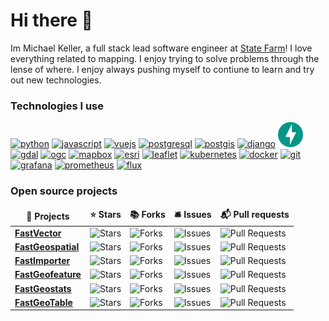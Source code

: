 <h1> Hi there 👋 </h1>

<p>Im Michael Keller, a full stack lead software engineer at <a href="https://www.statefarm.com/">State Farm</a>! I love everything related to mapping. I enjoy trying to solve problems through the lense of where. I enjoy always pushing myself to contiune to learn and try out new technologies.</p>

<h3>Technologies I use</h3>

 <p align="left"> 
  <a href="https://www.python.org/" target="_blank"> <img src="https://www.vectorlogo.zone/logos/python/python-icon.svg" alt="python" width="40" height="40"/></a>
  <a href="https://www.javascript.com/" target="_blank"> <img src="https://external-content.duckduckgo.com/iu/?u=https%3A%2F%2Fwww.vhv.rs%2Fdpng%2Fd%2F313-3133777_javascript-transparent-background-svg-hd-png-download.png&f=1&nofb=1" alt="javascript" width="40" height="40"/></a>
  <a href="https://vuejs.org/" target="_blank"> <img src="https://www.vectorlogo.zone/logos/vuejs/vuejs-icon.svg" alt="vuejs" width="40" height="40"/></a>
  <a href="https://www.postgresql.org/" target="_blank"> <img src="https://www.vectorlogo.zone/logos/postgresql/postgresql-icon.svg" alt="postgresql" width="40" height="40"/></a>
  <a href="https://postgis.net/" target="_blank"> <img src="https://external-content.duckduckgo.com/iu/?u=http%3A%2F%2Fwww.postgis.us%2Fpresentations%2Fimages%2Fpostgis-logo.png&f=1&nofb=1" alt="postgis" width="40" height="40"/></a>
  <a href="https://www.djangoproject.com/" target="_blank"> <img src="https://www.vectorlogo.zone/logos/djangoproject/djangoproject-icon.svg" alt="django" width="40" height="40"/></a>
  <a href="https://fastapi.tiangolo.com/" target="_blank"> <img src="https://raw.githubusercontent.com/devicons/devicon/master/icons/fastapi/fastapi-original.svg" alt="fastapi" width="40" height="40"/></a>
  <a href="https://gdal.org/" target="_blank"> <img src="https://www.vectorlogo.zone/logos/gdal/gdal-icon.svg" alt="gdal" width="40" height="40"/></a>
  <a href="https://www.ogc.org/" target="_blank"> <img src="https://external-content.duckduckgo.com/iu/?u=https%3A%2F%2Fgeospatialmedia.s3.amazonaws.com%2Fwp-content%2Fuploads%2F2019%2F02%2FOGC.jpg&f=1&nofb=1" alt="ogc" width="40" height="40"/></a>
  <a href="https://www.mapbox.com/" target="_blank"> <img src="https://www.vectorlogo.zone/logos/mapbox/mapbox-icon.svg" alt="mapbox" width="40" height="40"/></a>
  <a href="https://www.esri.com/en-us/home" target="_blank"> <img src="https://external-content.duckduckgo.com/iu/?u=https%3A%2F%2F4vector.com%2Fi%2Ffree-vector-esri_084838_esri.png&f=1&nofb=1" alt="esri" width="40" height="40"/></a>
  <a href="https://leafletjs.com/" target="_blank"> <img src="https://external-content.duckduckgo.com/iu/?u=https%3A%2F%2Fcdn.icon-icons.com%2Ficons2%2F2699%2FPNG%2F512%2Fleafletjs_logo_icon_170303.png&f=1&nofb=1" alt="leaflet" width="40" height="40"/></a>
  <a href="https://kubernetes.io/" target="_blank"> <img src="https://external-content.duckduckgo.com/iu/?u=https%3A%2F%2Fcdn2.iconfinder.com%2Fdata%2Ficons%2Fmixd%2F512%2F16_kubernetes-512.png&f=1&nofb=1" alt="kubernetes" width="40" height="40"/></a>
  <a href="https://www.docker.com/" target="_blank"> <img src="https://www.vectorlogo.zone/logos/docker/docker-icon.svg" alt="docker" width="40" height="40"/></a>
  <a href="https://about.gitlab.com/" target="_blank"> <img src="https://external-content.duckduckgo.com/iu/?u=https%3A%2F%2F3.bp.blogspot.com%2F-xhNpNJJyQhk%2FXIe4GY78RQI%2FAAAAAAAAItc%2FouueFUj2Hqo5dntmnKqEaBJR4KQ4Q2K3ACK4BGAYYCw%2Fs1600%2Flogo%252Bgit%252Bicon.png&f=1&nofb=1" alt="git" width="40" height="40"/></a>
  <a href="https://grafana.com/" target="_blank"> <img src="https://external-content.duckduckgo.com/iu/?u=https%3A%2F%2Ftse3.mm.bing.net%2Fth%3Fid%3DOIP.HkdDjILEH_g2oXqJbuOaBAHaHj%26pid%3DApi&f=1" alt="grafana" width="40" height="40"/></a>
  <a href="https://prometheus.io/" target="_blank"> <img src="https://external-content.duckduckgo.com/iu/?u=https%3A%2F%2Fcdn.freebiesupply.com%2Flogos%2Flarge%2F2x%2Fprometheus-logo-png-transparent.png&f=1&nofb=1" alt="prometheus" width="40" height="40"/></a>
  <a href="https://fluxcd.io/" target="_blank"> <img src="https://external-content.duckduckgo.com/iu/?u=https%3A%2F%2Fblog.sldk.de%2Fimg%2Fposts%2Ffluxcd%2Fflux-horizontal-color.png&f=1&nofb=1" alt="flux" width="40" height="40"/></a>
 </p>


<h3>Open source projects</h3>
<table>
  <thead align="center">
    <tr border: none;>
      <td><b>🎁 Projects</b></td>
      <td><b>⭐ Stars</b></td>
      <td><b>📚 Forks</b></td>
      <td><b>🛎 Issues</b></td>
      <td><b>📬 Pull requests</b></td>
    </tr>
  </thead>
  <tbody>
    <tr>
      <td><a href="https://github.com/mkeller3/FastVector"><b>FastVector</b></a></td>
      <td><img alt="Stars" src="https://img.shields.io/github/stars/mkeller3/FastVector?style=flat-square&labelColor=343b41"/></td>
      <td><img alt="Forks" src="https://img.shields.io/github/forks/mkeller3/FastVector?style=flat-square&labelColor=343b41"/></td>
      <td><img alt="Issues" src="https://img.shields.io/github/issues/mkeller3/FastVector?style=flat-square&labelColor=343b41"/></td>
      <td><img alt="Pull Requests" src="https://img.shields.io/github/issues-pr/mkeller3/FastVector?style=flat-square&labelColor=343b41"/></td>
    </tr>
    <tr>
      <td><a href="https://github.com/mkeller3/FastGeospatial"><b>FastGeospatial</b></a></td>
      <td><img alt="Stars" src="https://img.shields.io/github/stars/mkeller3/FastGeospatial?style=flat-square&labelColor=343b41"/></td>
      <td><img alt="Forks" src="https://img.shields.io/github/forks/mkeller3/FastGeospatial?style=flat-square&labelColor=343b41"/></td>
      <td><img alt="Issues" src="https://img.shields.io/github/issues/mkeller3/FastGeospatial?style=flat-square&labelColor=343b41"/></td>
      <td><img alt="Pull Requests" src="https://img.shields.io/github/issues-pr/mkeller3/FastGeospatial?style=flat-square&labelColor=343b41"/></td>
    </tr>
    <tr>
      <td><a href="https://github.com/mkeller3/FastImporter"><b>FastImporter</b></a></td>
      <td><img alt="Stars" src="https://img.shields.io/github/stars/mkeller3/FastImporter?style=flat-square&labelColor=343b41"/></td>
      <td><img alt="Forks" src="https://img.shields.io/github/forks/mkeller3/FastImporter?style=flat-square&labelColor=343b41"/></td>
      <td><img alt="Issues" src="https://img.shields.io/github/issues/mkeller3/FastImporter?style=flat-square&labelColor=343b41"/></td>
      <td><img alt="Pull Requests" src="https://img.shields.io/github/issues-pr/mkeller3/FastImporter?style=flat-square&labelColor=343b41"/></td>
    </tr>
    <tr>
      <td><a href="https://github.com/mkeller3/FastGeofeature"><b>FastGeofeature</b></a></td>
      <td><img alt="Stars" src="https://img.shields.io/github/stars/mkeller3/FastGeofeature?style=flat-square&labelColor=343b41"/></td>
      <td><img alt="Forks" src="https://img.shields.io/github/forks/mkeller3/FastGeofeature?style=flat-square&labelColor=343b41"/></td>
      <td><img alt="Issues" src="https://img.shields.io/github/issues/mkeller3/FastGeofeature?style=flat-square&labelColor=343b41"/></td>
      <td><img alt="Pull Requests" src="https://img.shields.io/github/issues-pr/mkeller3/FastGeofeature?style=flat-square&labelColor=343b41"/></td>
    </tr>
    <tr>
      <td><a href="https://github.com/mkeller3/FastGeostats"><b>FastGeostats</b></a></td>
      <td><img alt="Stars" src="https://img.shields.io/github/stars/mkeller3/FastGeostats?style=flat-square&labelColor=343b41"/></td>
      <td><img alt="Forks" src="https://img.shields.io/github/forks/mkeller3/FastGeostats?style=flat-square&labelColor=343b41"/></td>
      <td><img alt="Issues" src="https://img.shields.io/github/issues/mkeller3/FastGeostats?style=flat-square&labelColor=343b41"/></td>
      <td><img alt="Pull Requests" src="https://img.shields.io/github/issues-pr/mkeller3/FastGeostats?style=flat-square&labelColor=343b41"/></td>
    </tr>
    <tr>
      <td><a href="https://github.com/mkeller3/FastGeoTable"><b>FastGeoTable</b></a></td>
      <td><img alt="Stars" src="https://img.shields.io/github/stars/mkeller3/FastGeoTable?style=flat-square&labelColor=343b41"/></td>
      <td><img alt="Forks" src="https://img.shields.io/github/forks/mkeller3/FastGeoTable?style=flat-square&labelColor=343b41"/></td>
      <td><img alt="Issues" src="https://img.shields.io/github/issues/mkeller3/FastGeoTable?style=flat-square&labelColor=343b41"/></td>
      <td><img alt="Pull Requests" src="https://img.shields.io/github/issues-pr/mkeller3/FastGeoTable?style=flat-square&labelColor=343b41"/></td>
    </tr>
  </tbody>
</table>


<!--
**mkeller3/mkeller3** is a ✨ _special_ ✨ repository because its `README.md` (this file) appears on your GitHub profile.

Here are some ideas to get you started:

- 🔭 I’m currently working on ...
- 🌱 I’m currently learning ...
- 👯 I’m looking to collaborate on ...
- 🤔 I’m looking for help with ...
- 💬 Ask me about ...
- 📫 How to reach me: ...
- 😄 Pronouns: ...
- ⚡ Fun fact: ...
-->
